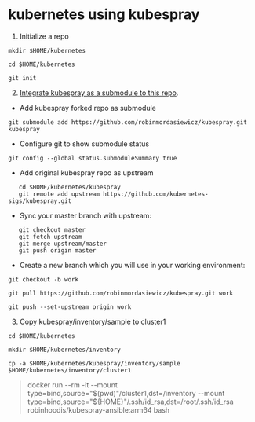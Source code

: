 # kubernetes using kubespray

1. Initialize a repo

  ```mkdir $HOME/kubernetes```

  ```cd $HOME/kubernetes```

  ```git init```

2. [Integrate kubespray as a submodule to this repo](https://github.com/kubernetes-sigs/kubespray/blob/master/docs/integration.md).

  - Add kubespray forked repo as submodule

   ```git submodule add https://github.com/robinmordasiewicz/kubespray.git kubespray```

  - Configure git to show submodule status
 
  ```git config --global status.submoduleSummary true```

  - Add original kubespray repo as upstream

   ```ShellSession
      cd $HOME/kubernetes/kubespray
      git remote add upstream https://github.com/kubernetes-sigs/kubespray.git
   ```

  - Sync your master branch with upstream:

   ```ShellSession
      git checkout master
      git fetch upstream
      git merge upstream/master
      git push origin master
   ```

  - Create a new branch which you will use in your working environment:

   ```git checkout -b work```

   ```git pull https://github.com/robinmordasiewicz/kubespray.git work```

   ```git push --set-upstream origin work```

3. Copy kubespray/inventory/sample to cluster1

  ```cd $HOME/kubernetes```

  ```mkdir $HOME/kubernetes/inventory```

  ```cp -a $HOME/kubernetes/kubespray/inventory/sample $HOME/kubernetes/inventory/cluster1```

> docker run --rm -it --mount type=bind,source="$(pwd)"/cluster1,dst=/inventory --mount type=bind,source="${HOME}"/.ssh/id_rsa,dst=/root/.ssh/id_rsa robinhoodis/kubespray-ansible:arm64 bash
